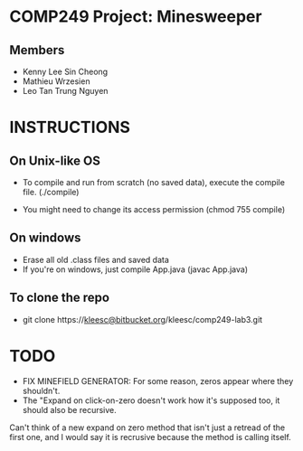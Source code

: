 COMP249 Project: Minesweeper
============================

Members
-------
* Kenny Lee Sin Cheong
* Mathieu Wrzesien
* Leo Tan Trung Nguyen

INSTRUCTIONS
====
## On Unix-like OS
* To compile and run from scratch (no saved data), execute the compile file. (./compile)

* You might need to change its access permission (chmod 755 compile)

## On windows
* Erase all old .class files and saved data
* If you're on windows, just compile App.java (javac App.java) 


## To clone the repo
* git clone https://kleesc@bitbucket.org/kleesc/comp249-lab3.git

TODO
====
* FIX MINEFIELD GENERATOR: For some reason, zeros appear where they shouldn't.
* The "Expand on click-on-zero doesn't work how it's supposed too, it should also be recursive.


Can't think of a new expand on zero method that isn't just a retread of the first one, and I would say it is recrusive
because the method is calling itself.
